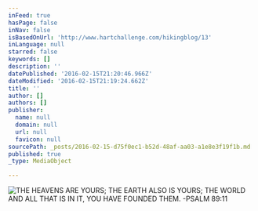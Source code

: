 ```yaml
---
inFeed: true
hasPage: false
inNav: false
isBasedOnUrl: 'http://www.hartchallenge.com/hikingblog/13'
inLanguage: null
starred: false
keywords: []
description: ''
datePublished: '2016-02-15T21:20:46.966Z'
dateModified: '2016-02-15T21:19:24.662Z'
title: ''
author: []
authors: []
publisher:
  name: null
  domain: null
  url: null
  favicon: null
sourcePath: _posts/2016-02-15-d75f0ec1-b52d-48af-aa03-a1e8e3f19f1b.md
published: true
_type: MediaObject

---
```

![THE HEAVENS ARE YOURS; THE EARTH ALSO IS YOURS; THE WORLD AND ALL THAT IS IN IT, YOU HAVE FOUNDED THEM. -PSALM 89:11](https://the-grid-user-content.s3-us-west-2.amazonaws.com/b798dea9-4dac-48be-a600-8315c20f5046.jpg)